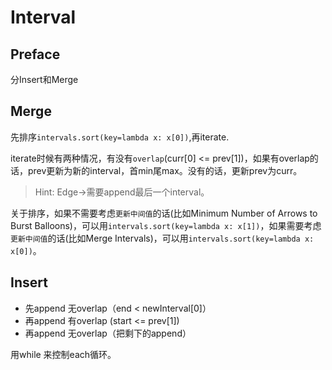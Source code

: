 # Interval

## Preface
分Insert和Merge
## Merge
先排序`intervals.sort(key=lambda x: x[0])`,再iterate.

iterate时候有两种情况，有没有`overlap`(curr[0] <= prev[1])，如果有overlap的话，prev更新为新的interval，首min尾max。没有的话，更新prev为curr。

> Hint: Edge->需要append最后一个interval。

关于排序，如果不需要考虑`更新中间值`的话(比如Minimum Number of Arrows to Burst Balloons)，可以用`intervals.sort(key=lambda x: x[1])`，如果需要考虑`更新中间值`的话(比如Merge Intervals)，可以用`intervals.sort(key=lambda x: x[0])`。

## Insert
- 先append 无overlap（end < newInterval[0]）
- 再append 有overlap (start <= prev[1])
- 再append 无overlap（把剩下的append）

用while 来控制each循环。

